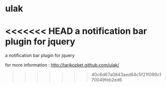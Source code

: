ulak
====

<<<<<<< HEAD
a notification bar plugin for jquery
=======
a notification bar plugin for jquery

for more information : http://tarikozket.github.com/ulak/
>>>>>>> 40c6d67a0843aed64c5f21f099c170049feb2ed6
